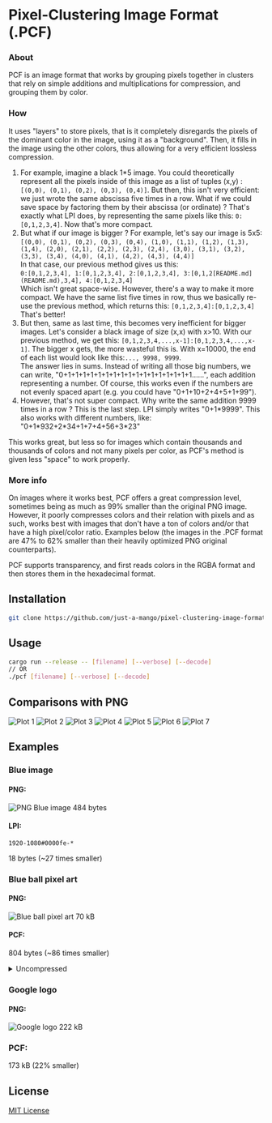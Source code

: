 # Pixel-Clustering Image Format (.PCF)
### About
PCF is an image format that works by grouping pixels together in clusters that rely on simple additions and multiplications for compression, and grouping them by color.

### How
It uses "layers" to store pixels, that is it completely disregards the pixels of the dominant color in the image, using it as a "background". Then, it fills in the image using the other colors, thus allowing for a very efficient lossless compression. 

1. For example, imagine a black 1*5 image. You could theoretically represent all the pixels inside of this image as a list of tuples (x,y) : `[(0,0), (0,1), (0,2), (0,3), (0,4)]`. But then, this isn't very efficient: we just wrote the same abscissa five times in a row. What if we could save space by factoring them by their abscissa (or ordinate) ? That's exactly what LPI does, by representing the same pixels like this: `0:[0,1,2,3,4]`. Now that's more compact. 
2. But what if our image is bigger ? For example, let's say our image is 5x5:\
`
[(0,0), (0,1), (0,2), (0,3), (0,4),
(1,0), (1,1), (1,2), (1,3), (1,4),
(2,0), (2,1), (2,2), (2,3), (2,4),
(3,0), (3,1), (3,2), (3,3), (3,4),
(4,0), (4,1), (4,2), (4,3), (4,4)]
`\
In that case, our previous method gives us this:\
`0:[0,1,2,3,4], 1:[0,1,2,3,4], 2:[0,1,2,3,4], 3:[0,1,2[README.md](README.md),3,4], 4:[0,1,2,3,4]`\
Which isn't great space-wise. However, there's a way to make it more compact. We have the same list five times in row, thus we basically re-use the previous method, which returns this:
`[0,1,2,3,4]:[0,1,2,3,4]`\
That's better!
3. But then, same as last time, this becomes very inefficient for bigger images. Let's consider a black image of size (x,x) with x>10. With our previous method, we get this:
`[0,1,2,3,4,...,x-1]:[0,1,2,3,4,...,x-1]`. The bigger x gets, the more wasteful this is. With x=10000, the end of each list would look like this:`..., 9998, 9999`.\
The answer lies in sums. Instead of writing all those big numbers, we can write, "0+1+1+1+1+1+1+1+1+1+1+1+1+1+1+1+1+1......", each addition representing a number. Of course, this works even if the numbers are not evenly spaced apart (e.g. you could have "0+1+10+2+4+5+1+99").
4. However, that's not super compact. Why write the same addition 9999 times in a row ? This is the last step. LPI simply writes "0+1\*9999". This also works with different numbers, like: "0+1\*932+2\*34+1+7+4+56+3\*23"

This works great, but less so for images which contain thousands and thousands of colors and not many pixels per color, as PCF's method is given less "space" to work properly.

### More info
On images where it works best, PCF offers a great compression level, sometimes being as much as 99% smaller than the original PNG image. However, it poorly compresses colors and their relation with pixels and as such, works best with images that don't have a ton of colors and/or that have a high pixel/color ratio. Examples below (the images in the .PCF format are 47% to 62% smaller than their heavily optimized PNG original counterparts).

PCF supports transparency, and first reads colors in the RGBA format and then stores them in the hexadecimal format.

## Installation

```bash
git clone https://github.com/just-a-mango/pixel-clustering-image-format
```

## Usage

```sh
cargo run --release -- [filename] [--verbose] [--decode]
// OR
./pcf [filename] [--verbose] [--decode]
```

## Comparisons with PNG
![Plot 1](plots/fig1.png)
![Plot 2](plots/fig2.png)
![Plot 3](plots/fig3.png)
![Plot 4](plots/fig4.png)
![Plot 5](plots/fig5.png)
![Plot 6](plots/fig6.png)
![Plot 7](plots/fig7.png)

## Examples
### Blue image
#### PNG:
![PNG Blue image](test-images/blue.png)
484 bytes
#### LPI:
```
1920-1080#0000fe-*
```
18 bytes (~27 times smaller)

### Blue ball pixel art
#### PNG:
![Blue ball pixel art](test-images/blue_ball_pixel_art.png)
70 kB
#### PCF:
804 bytes (~86 times smaller)
<details>
<summary>Uncompressed</summary>

```
1408-1402#6e92a2-*#587084-{y43+1*395+528+1*131:1185+1*43,y87+1*439+352+1*175:1229+1*43,y175+1*43+265+1*130+617+1*43:570+1*43,y175+1*43+440+1*395:877+1*43,y175+1*43+484+1*307:921+1*43,y219+1*131+45+1*131:482+1*43,y219+1*43+177+1*130:526+1*43,y219+1*43+484+1*219:965+1*43,y219+1*43+528+1*87:1009+1*43,y263+1*43:1053+1*43,y263+1*702:1273+1*43,y307+1*43+308+1*175:1097+1*43,y351+1*87:306+1*43+45+1*43,y351+1*131:438+1*43,y439+1*87:218+1*43,y439+1*43:1141+1*43,y483+1*130+177+1*43+397+1*43:614+1*43,y527+1*130+89+1*175:658+1*43,y527+1*394:702+1*43,y570+1*395:746+1*43,y614+1*439:790+1*43,y614+1*483:834+1*42}#1e3147-{y131+1*43:570+1*87,y131+1*43+1056+1*43:658+1*218,y175+1*43:482+1*87,y219+1*43:394+1*87,y263+1*43:350+1*43,y307+1*43:306+1*43,y351+1*43:262+1*43,y439+1*87+352+1*87:1185+1*43,y527+1*350:1229+1*43,y966+1*87:1141+1*43,y1054+1*43:1097+1*43,y1098+1*43:1053+1*43,y1142+1*43:965+1*87,y1186+1*43:877+1*87}#85b0b5-{658+1*218:175+1*43,658+1*262:219+1*87,658+1*306:307+1*43,702+1*306:351+1*43,746+1*306:395+1*43,262+1*43+485+1*350:439+1*43,262+1*43+485+1*262:483+1*43,174+1*87+133+1*87+353+1*130:527+1*42,174+1*43+221+1*87:570+1*43,174+1*43+265+1*43:614+1*43,174+1*43+265+1*87:658+1*43,174+1*43+265+1*131:702+1*87,174+1*43+309+1*87:790+1*43,174+1*43+353+1*87:834+1*43,570+1*87:878+1*43,614+1*87:922+1*87,658+1*43:1010+1*43,658+1*87:1054+1*43,350+1*43+265+1*87:1098+1*43,394+1*87+177+1*87:1142+1*43,482+1*87+45+1*131:1186+1*43}#bad4cf-{921+1*43:219+1*43,921+1*131:263+1*43,965+1*131:307+1*43,1009+1*131:351+1*43,1053+1*87:395+1*43,306+1*43:439+1*43,306+1*87:483+1*43,262+1*131:527+1*42,218+1*219:570+1*43,306+1*175:614+1*43,394+1*87:658+1*43,438+1*43:702+1*43,482+1*43:790+1*43,482+1*87:834+1*43,218+1*43+265+1*43:878+1*43,218+1*43+265+1*87:922+1*43,262+1*43+221+1*87:966+1*43,262+1*43+221+1*131:1010+1*43,306+1*43+177+1*131:1054+1*43,482+1*175:1098+1*87,570+1*43:1186+1*43}#385165-{y263+1*87:394+1*87,y307+1*87:350+1*43,y351+1*87+45+1*482:1141+1*43,y395+1*43:262+1*43,y527+1*350:1185+1*43,y834+1*263:1053+1*43,y834+1*219:1097+1*43,y878+1*263:1009+1*43,y922+1*131:702+1*43,y966+1*263:746+1*43,y966+1*175:965+1*43,y1010+1*175:921+1*43,y1054+1*175:790+1*43,y1054+1*131:877+1*43,y1098+1*131:834+1*42}#f1f2d4-{218+1*87:614+1*43,218+1*175:658+1*43,218+1*219:702+1*43,218+1*263:746+1*131,262+1*263:878+1*87,306+1*219:966+1*87,350+1*175:1054+1*43,394+1*87:1098+1*43}#242424-{0+1*1401:1406+1}
```

</details>

### Google logo
#### PNG:
![Google logo](test-images/google_logo.png)
222 kB
### PCF:
173 kB (22% smaller)


## License

[MIT License](LICENSE)
